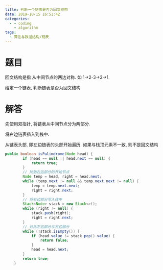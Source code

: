 ```yaml
---
title: 判断一个链表是否为回文结构
date: 2019-10-15 16:51:42
categories:
  - - coding
    - algorithm
tags:
  - 算法与数据结构/链表
---
```

# 题目

回文结构是指 从中间节点的两边对称. 如 1→2-3→2→1.

给定一个链表, 判断链表是否为回文结构

# 解答

先使用双指针, 将链表从中间节点分为两部分.

将右边链表插入到栈中.

从链表头部, 即左边链表的头部开始遍历. 如果与栈顶元素不一致, 则不是回文结构

```java
public boolean isPalindrome(Node head) {
		if (head == null || head.next == null) {
			return true;
		}
		// 找到右边部分的开始节点
		Node temp = head, right = head.next;
		while (temp.next != null && temp.next.next != null) {
			temp = temp.next.next;
			right = right.next;
		}
		// 将右边部分写入栈中
		Stack<Node> stack = new Stack<>();
		while (right != null) {
			stack.push(right);
			right = right.next;
		}
		// 对比左边部分与右边部分
		while (!stack.isEmpty()) {
			if (head.value != stack.pop().value) {
				return false;
			}
			head = head.next;
		}
		return true;
	}
```